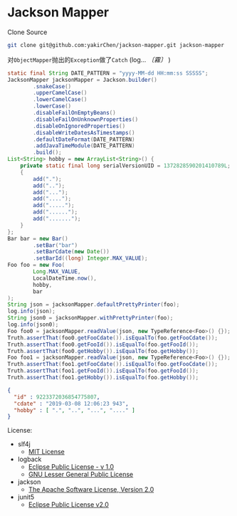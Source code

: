 # Jackson Mapper

Clone Source
```bash
git clone git@github.com:yakirChen/jackson-mapper.git jackson-mapper
```


对`ObjectMapper`抛出的`Exception`做了`Catch` (log... _〔霧〕_ )

```java
static final String DATE_PATTERN = "yyyy-MM-dd HH:mm:ss SSSSS";
JacksonMapper jacksonMapper = Jackson.builder()
        .snakeCase()
        .upperCamelCase()
        .lowerCamelCase()
        .lowerCase()
        .disableFailOnEmptyBeans()
        .disableFailOnUnknownProperties()
        .disableOnIgnoredProperties()
        .disableWriteDatesAsTimestamps()
        .defaultDateFormat(DATE_PATTERN)
        .addJavaTimeModule(DATE_PATTERN)
        .build();
List<String> hobby = new ArrayList<String>() {
    private static final long serialVersionUID = 1372828590201410789L;
    {
        add(".");
        add("..");
        add("...");
        add("....");
        add(".....");
        add("......");
        add(".......");
    }
};
Bar bar = new Bar()
        .setBar("bar")
        .setBarCdate(new Date())
        .setBarId((long) Integer.MAX_VALUE);
Foo foo = new Foo(
        Long.MAX_VALUE,
        LocalDateTime.now(),
        hobby,
        bar
);
String json = jacksonMapper.defaultPrettyPrinter(foo);
log.info(json);
String json0 = jacksonMapper.withPrettyPrinter(foo);
log.info(json0);
Foo foo0 = jacksonMapper.readValue(json, new TypeReference<Foo>() {});
Truth.assertThat(foo0.getFooCdate()).isEqualTo(foo.getFooCdate());
Truth.assertThat(foo0.getFooId()).isEqualTo(foo.getFooId());
Truth.assertThat(foo0.getHobby()).isEqualTo(foo.getHobby());
Foo foo1 = jacksonMapper.readValue(json, new TypeReference<Foo>() {});
Truth.assertThat(foo1.getFooCdate()).isEqualTo(foo.getFooCdate());
Truth.assertThat(foo1.getFooId()).isEqualTo(foo.getFooId());
Truth.assertThat(foo1.getHobby()).isEqualTo(foo.getHobby());
```

```json
{
  "id" : 9223372036854775807,
  "cdate" : "2019-03-08 12:06:23 943",
  "hobby" : [ ".", "..", "...", "...." ]
}
```

License:
- slf4j     
  + [MIT License](http://www.opensource.org/licenses/mit-license.php)
- logback   
  + [Eclipse Public License - v 1.0](http://www.eclipse.org/legal/epl-v10.html)
  + [GNU Lesser General Public License](http://www.gnu.org/licenses/old-licenses/lgpl-2.1.html)
- jackson
  + [The Apache Software License, Version 2.0](http://www.apache.org/licenses/LICENSE-2.0.txt)
- junit5
  + [Eclipse Public License v2.0](http://www.eclipse.org/legal/epl-v20.html)
